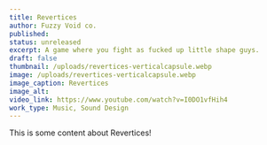 ```yaml
---
title: Revertices
author: Fuzzy Void co.
published: 
status: unreleased 
excerpt: A game where you fight as fucked up little shape guys.
draft: false
thumbnail: /uploads/revertices-verticalcapsule.webp
image: /uploads/revertices-verticalcapsule.webp
image_caption: Revertices
image_alt:
video_link: https://www.youtube.com/watch?v=I0DO1vfHih4
work_type: Music, Sound Design
---
```

This is some content about Revertices!